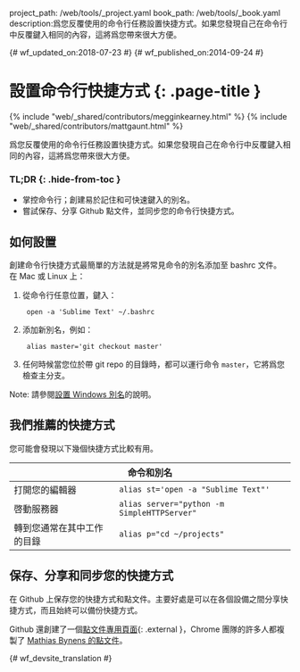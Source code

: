 project_path: /web/tools/_project.yaml
book_path: /web/tools/_book.yaml
description:爲您反覆使用的命令行任務設置快捷方式。如果您發現自己在命令行中反覆鍵入相同的內容，這將爲您帶來很大方便。

{# wf_updated_on:2018-07-23 #}
{# wf_published_on:2014-09-24 #}

# 設置命令行快捷方式 {: .page-title }

{% include "web/_shared/contributors/megginkearney.html" %}
{% include "web/_shared/contributors/mattgaunt.html" %}

爲您反覆使用的命令行任務設置快捷方式。如果您發現自己在命令行中反覆鍵入相同的內容，這將爲您帶來很大方便。


### TL;DR {: .hide-from-toc }
- 掌控命令行；創建易於記住和可快速鍵入的別名。
- 嘗試保存、分享 Github 點文件，並同步您的命令行快捷方式。


## 如何設置

創建命令行快捷方式最簡單的方法就是將常見命令的別名添加至 bashrc 文件。
在 Mac 或 Linux 上：

1. 從命令行任意位置，鍵入：

        open -a 'Sublime Text' ~/.bashrc

2. 添加新別名，例如：

        alias master='git checkout master'

3. 任何時候當您位於帶 git repo 的目錄時，都可以運行命令 `master`，它將爲您檢查主分支。


Note: 請參閱[設置 Windows 別名](https://msdn.microsoft.com/en-us/library/windows/desktop/ms682057(v=vs.85).aspx)的說明。


## 我們推薦的快捷方式

您可能會發現以下幾個快捷方式比較有用。

<table class="responsive">
  <thead>
    <tr>
      <th colspan="2" data-th="Command">命令和別名</th>
    </tr>
  </thead>
  <tbody>
    <tr>
      <td data-th="Command">打開您的編輯器</td>
      <td data-th="Alias"><code>alias st='open -a "Sublime Text"'</code></td>
    </tr>
    <tr>
      <td data-th="Command">啓動服務器</td>
      <td data-th="Alias"><code>alias server="python -m SimpleHTTPServer"</code></td>
    </tr>
    <tr>
      <td data-th="Command">轉到您通常在其中工作的目錄</td>
      <td data-th="Alias"><code>alias p="cd ~/projects"</code></td>
    </tr>
  </tbody>
</table>


## 保存、分享和同步您的快捷方式

在 Github 上保存您的快捷方式和點文件。主要好處是可以在各個設備之間分享快捷方式，而且始終可以備份快捷方式。


Github 還創建了一個[點文件專用頁面](https://dotfiles.github.io/){: .external }，Chrome 團隊的許多人都複製了 [Mathias Bynens 的點文件](https://github.com/mathiasbynens/dotfiles)。






{# wf_devsite_translation #}
